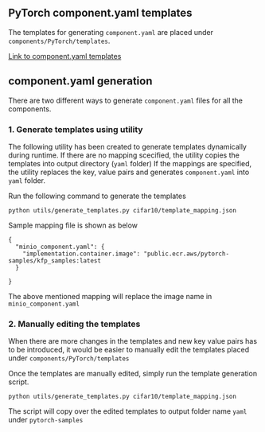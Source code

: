 ## PyTorch component.yaml templates

The templates for generating `component.yaml` are placed under `components/PyTorch/templates`.

[Link to component.yaml templates](../../../../components/PyTorch/templates)


## component.yaml generation

There are two different ways to generate `component.yaml` files for all the components.

### 1. Generate templates using utility

The following utility has been created to generate templates dynamically during runtime.
If there are no mapping scecified, the utility copies the templates into output directory (`yaml` folder)
If the mappings are specified, the utility replaces the key, value pairs and generates `component.yaml` into `yaml` folder.

Run the following command to generate the templates

`python utils/generate_templates.py cifar10/template_mapping.json`

Sample mapping file is shown as below

```
{
  "minio_component.yaml": {
    "implementation.container.image": "public.ecr.aws/pytorch-samples/kfp_samples:latest
  }

}
```

The above mentioned mapping will replace the image name in `minio_component.yaml`


### 2. Manually editing the templates

When there are more changes in the templates and new key value pairs has to be introduced, 
it would be easier to manually edit the templates placed under `components/PyTorch/templates`

Once the templates are manually edited, simply run the template generation script.

`python utils/generate_templates.py cifar10/template_mapping.json`
 
The script will copy over the edited templates to output folder name `yaml` under `pytorch-samples`
 
 